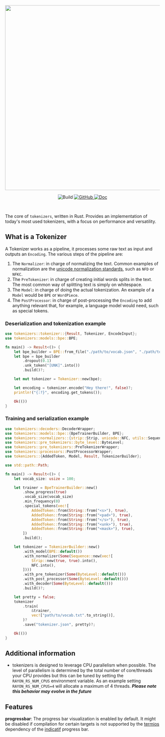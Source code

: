 <p align="center">
    <br>
    <img src="https://huggingface.co/landing/assets/tokenizers/tokenizers-logo.png" width="600"/>
    <br>
<p>
<p align="center">
    <img alt="Build" src="https://github.com/huggingface/tokenizers/workflows/Rust/badge.svg">
    <a href="https://github.com/huggingface/tokenizers/blob/master/LICENSE">
        <img alt="GitHub" src="https://img.shields.io/github/license/huggingface/tokenizers.svg?color=blue">
    </a>
    <a href="https://docs.rs/tokenizers/">
        <img alt="Doc" src="https://docs.rs/tokenizers/badge.svg">
    </a>
</p>
<br>


The core of `tokenizers`, written in Rust.
Provides an implementation of today's most used tokenizers, with a focus on performance and
versatility.

## What is a Tokenizer

A Tokenizer works as a pipeline, it processes some raw text as input and outputs an `Encoding`.
The various steps of the pipeline are:

1. The `Normalizer`: in charge of normalizing the text. Common examples of normalization are
   the [unicode normalization standards](https://unicode.org/reports/tr15/#Norm_Forms), such as `NFD` or `NFKC`.
2. The `PreTokenizer`: in charge of creating initial words splits in the text. The most common way of
   splitting text is simply on whitespace.
3. The `Model`: in charge of doing the actual tokenization. An example of a `Model` would be
   `BPE` or `WordPiece`.
4. The `PostProcessor`: in charge of post-processing the `Encoding` to add anything relevant
   that, for example, a language model would need, such as special tokens.

### Deserialization and tokenization example

```rust
use tokenizers::tokenizer::{Result, Tokenizer, EncodeInput};
use tokenizers::models::bpe::BPE;

fn main() -> Result<()> {
    let bpe_builder = BPE::from_file("./path/to/vocab.json", "./path/to/merges.txt");
    let bpe = bpe_builder
        .dropout(0.1)
        .unk_token("[UNK]".into())
        .build()?;

    let mut tokenizer = Tokenizer::new(bpe);

    let encoding = tokenizer.encode("Hey there!", false)?;
    println!("{:?}", encoding.get_tokens());

    Ok(())
}
```

### Training and serialization example

```rust
use tokenizers::decoders::DecoderWrapper;
use tokenizers::models::bpe::{BpeTrainerBuilder, BPE};
use tokenizers::normalizers::{strip::Strip, unicode::NFC, utils::Sequence, NormalizerWrapper};
use tokenizers::pre_tokenizers::byte_level::ByteLevel;
use tokenizers::pre_tokenizers::PreTokenizerWrapper;
use tokenizers::processors::PostProcessorWrapper;
use tokenizers::{AddedToken, Model, Result, TokenizerBuilder};

use std::path::Path;

fn main() -> Result<()> {
    let vocab_size: usize = 100;

    let trainer = BpeTrainerBuilder::new()
        .show_progress(true)
        .vocab_size(vocab_size)
        .min_frequency(0)
        .special_tokens(vec![
            AddedToken::from(String::from("<s>"), true),
            AddedToken::from(String::from("<pad>"), true),
            AddedToken::from(String::from("</s>"), true),
            AddedToken::from(String::from("<unk>"), true),
            AddedToken::from(String::from("<mask>"), true),
        ])
        .build();

    let tokenizer = TokenizerBuilder::new()
        .with_model(BPE::default())
        .with_normalizer(Some(Sequence::new(vec![
            Strip::new(true, true).into(),
            NFC.into(),
        ])))
        .with_pre_tokenizer(Some(ByteLevel::default()))
        .with_post_processor(Some(ByteLevel::default()))
        .with_decoder(Some(ByteLevel::default()))
        .build()?;

    let pretty = false;
    tokenizer
        .train(
            &trainer,
            vec!["path/to/vocab.txt".to_string()],
        )?
        .save("tokenizer.json", pretty)?;

    Ok(())
}
```

## Additional information

- tokenizers is designed to leverage CPU parallelism when possible. The level of parallelism is determined
by the total number of core/threads your CPU provides but this can be tuned by setting the `RAYON_RS_NUM_CPUS`
environment variable. As an example setting `RAYON_RS_NUM_CPUS=4` will allocate a maximum of 4 threads.
**_Please note this behavior may evolve in the future_**

## Features
**progressbar**: The progress bar visualization is enabled by default. It might be disabled if
  compilation for certain targets is not supported by the [termios](https://crates.io/crates/termios)
  dependency of the [indicatif](https://crates.io/crates/indicatif) progress bar.
